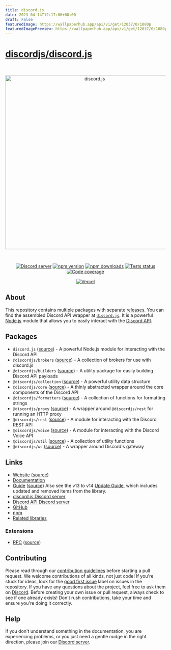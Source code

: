 ```yaml
---
title: discord.js
date: 2023-04-14T12:17:06+08:00
draft: False
featuredImage: https://wallpaperhub.app/api/v1/get/12037/0/1080p
featuredImagePreview: https://wallpaperhub.app/api/v1/get/12037/0/1080p
---
```


# [discordjs/discord.js](https://github.com/discordjs/discord.js)

<div align="center">
	<br />
	<p>
		<a href="https://discord.js.org"><img src="https://discord.js.org/static/logo.svg" width="546" alt="discord.js" /></a>
	</p>
	<br />
	<p>
		<a href="https://discord.gg/djs"><img src="https://img.shields.io/discord/222078108977594368?color=5865F2&logo=discord&logoColor=white" alt="Discord server" /></a>
		<a href="https://www.npmjs.com/package/discord.js"><img src="https://img.shields.io/npm/v/discord.js.svg?maxAge=3600" alt="npm version" /></a>
		<a href="https://www.npmjs.com/package/discord.js"><img src="https://img.shields.io/npm/dt/discord.js.svg?maxAge=3600" alt="npm downloads" /></a>
		<a href="https://github.com/discordjs/discord.js/actions"><img src="https://github.com/discordjs/discord.js/actions/workflows/test.yml/badge.svg" alt="Tests status" /></a>
		<a href="https://codecov.io/gh/discordjs/discord.js" ><img src="https://codecov.io/gh/discordjs/discord.js/branch/main/graph/badge.svg?precision=2" alt="Code coverage" /></a>
	</p>
	<p>
		<a href="https://vercel.com/?utm_source=discordjs&utm_campaign=oss"><img src="https://raw.githubusercontent.com/discordjs/discord.js/main/.github/powered-by-vercel.svg" alt="Vercel" /></a>
	</p>
</div>

## About

This repository contains multiple packages with separate [releases][github-releases]. You can find the assembled Discord API wrapper at [`discord.js`][source]. It is a powerful [Node.js](https://nodejs.org/en) module that allows you to easily interact with the [Discord API](https://discord.com/developers/docs/intro).

## Packages

- `discord.js` ([source][source]) - A powerful Node.js module for interacting with the Discord API
- `@discordjs/brokers` ([source][brokers-source]) - A collection of brokers for use with discord.js
- `@discordjs/builders` ([source][builders-source]) - A utility package for easily building Discord API payloads
- `@discordjs/collection` ([source][collection-source]) - A powerful utility data structure
- `@discordjs/core` ([source][core-source]) - A thinly abstracted wrapper around the core components of the Discord API
- `@discordjs/formatters` ([source][formatters-source]) - A collection of functions for formatting strings
- `@discordjs/proxy` ([source][proxy-source]) - A wrapper around `@discordjs/rest` for running an HTTP proxy
- `@discordjs/rest` ([source][rest-source]) - A module for interacting with the Discord REST API
- `@discordjs/voice` ([source][voice-source]) - A module for interacting with the Discord Voice API
- `@discordjs/util` ([source][util-source]) - A collection of utility functions
- `@discordjs/ws` ([source][ws-source]) - A wrapper around Discord's gateway

## Links

- [Website][website] ([source][website-source])
- [Documentation][documentation]
- [Guide][guide] ([source][guide-source])
  Also see the v13 to v14 [Update Guide][guide-update], which includes updated and removed items from the library.
- [discord.js Discord server][discord]
- [Discord API Discord server][discord-api]
- [GitHub][source]
- [npm][npm]
- [Related libraries][related-libs]

### Extensions

- [RPC][rpc] ([source][rpc-source])

## Contributing

Please read through our [contribution guidelines][contributing] before starting a pull request. We welcome contributions of all kinds, not just code! If you're stuck for ideas, look for the [good first issue][good-first-issue] label on issues in the repository. If you have any questions about the project, feel free to ask them on [Discord][discord]. Before creating your own issue or pull request, always check to see if one already exists! Don't rush contributions, take your time and ensure you're doing it correctly.

## Help

If you don't understand something in the documentation, you are experiencing problems, or you just need a gentle nudge in the right direction, please join our [Discord server][discord].

[website]: https://discord.js.org
[website-source]: https://github.com/discordjs/discord.js/tree/main/apps/website
[documentation]: https://discord.js.org/docs
[guide]: https://discordjs.guide/
[guide-source]: https://github.com/discordjs/guide
[guide-update]: https://discordjs.guide/additional-info/changes-in-v14.html
[discord]: https://discord.gg/djs
[discord-api]: https://discord.gg/discord-api
[source]: https://github.com/discordjs/discord.js/tree/main/packages/discord.js
[npm]: https://www.npmjs.com/package/discord.js
[related-libs]: https://discord.com/developers/docs/topics/community-resources#libraries
[rpc]: https://www.npmjs.com/package/discord-rpc
[rpc-source]: https://github.com/discordjs/RPC
[contributing]: https://github.com/discordjs/discord.js/blob/main/.github/CONTRIBUTING.md
[github-releases]: https://github.com/discordjs/discord.js/releases
[brokers-source]: https://github.com/discordjs/discord.js/tree/main/packages/brokers
[builders-source]: https://github.com/discordjs/discord.js/tree/main/packages/builders
[collection-source]: https://github.com/discordjs/discord.js/tree/main/packages/collection
[core-source]: https://github.com/discordjs/discord.js/tree/main/packages/core
[formatters-source]: https://github.com/discordjs/discord.js/tree/main/packages/formatters
[proxy-source]: https://github.com/discordjs/discord.js/tree/main/packages/proxy
[rest-source]: https://github.com/discordjs/discord.js/tree/main/packages/rest
[voice-source]: https://github.com/discordjs/discord.js/tree/main/packages/voice
[util-source]: https://github.com/discordjs/discord.js/tree/main/packages/util
[ws-source]: https://github.com/discordjs/discord.js/tree/main/packages/ws
[good-first-issue]: https://github.com/discordjs/discord.js/contribute
